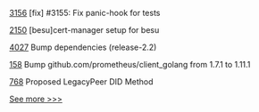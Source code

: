 
[3156](https://github.com/hyperledger/iroha/pull/3156) [fix] #3155: Fix panic-hook for tests

[2150](https://github.com/hyperledger/bevel/pull/2150) [besu]cert-manager setup for besu

[4027](https://github.com/hyperledger/fabric/pull/4027) Bump dependencies (release-2.2)

[158](https://github.com/hyperledger-labs/orion-sdk-go/pull/158) Bump github.com/prometheus/client_golang from 1.7.1 to 1.11.1

[768](https://github.com/hyperledger/aries-rfcs/pull/768) Proposed LegacyPeer DID Method


[See more >>>](https://start-here.hyperledger.org/pull-requests)
